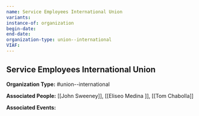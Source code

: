 ```yaml
---
name: Service Employees International Union
variants: 
instance-of: organization
begin-date: 
end-date: 
organization-type: union--international
VIAF: 
---
```

## Service Employees International Union

**Organization Type:** #union--international

**Associated People:** [[John Sweeney]], [[Eliseo Medina ]], [[Tom Chabolla]]

**Associated Events:** 
